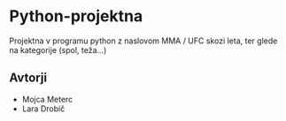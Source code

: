 # Python-projektna
Projektna v programu python z naslovom MMA / UFC skozi leta, ter glede na kategorije (spol, teža...)

## Avtorji
- Mojca Meterc
- Lara Drobič
